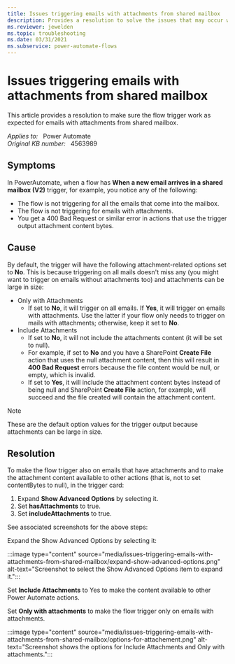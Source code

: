 ```yaml
---
title: Issues triggering emails with attachments from shared mailbox
description: Provides a resolution to solve the issues that may occur when a flow has When a new email arrives in a shared mailbox (V2) trigger.
ms.reviewer: jewelden
ms.topic: troubleshooting
ms.date: 03/31/2021
ms.subservice: power-automate-flows
---
```

# Issues triggering emails with attachments from shared mailbox

This article provides a resolution to make sure the flow trigger work as expected for emails with attachments from shared mailbox.

_Applies to:_ &nbsp; Power Automate  
_Original KB number:_ &nbsp; 4563989

## Symptoms

In PowerAutomate, when a flow has **When a new email arrives in a shared mailbox (V2)** trigger, for example, you notice any of the following:

- The flow is not triggering for all the emails that come into the mailbox.
- The flow is not triggering for emails with attachments.
- You get a 400 Bad Request or similar error in actions that use the trigger output attachment content bytes.

## Cause

By default, the trigger will have the following attachment-related options set to **No**.  This is because triggering on all mails doesn't miss any (you might want to trigger on emails without attachments too) and attachments can be large in size:

- Only with Attachments
  - If set to **No**, it will trigger on all emails.  If **Yes**, it will trigger on emails with attachments. Use the latter if your flow only needs to trigger on mails with attachments; otherwise, keep it set to **No**.
- Include Attachments
  - If set to **No**, it will not include the attachments content (it will be set to null).
  - For example, if set to **No** and you have a SharePoint **Create File** action that uses the null attachment content, then this will result in **400 Bad Request** errors because the file content would be null, or empty, which is invalid.
  - If set to **Yes**, it will include the attachment content bytes instead of being null and SharePoint **Create File** action, for example, will succeed and the file created will contain the attachment content.

> [!NOTE]
> These are the default option values for the trigger output because attachments can be large in size.

## Resolution

To make the flow trigger also on emails that have attachments and to make the attachment content available to other actions (that is, not to set contentBytes to null), in the trigger card:

1. Expand **Show Advanced Options** by selecting it.
2. Set **hasAttachments** to true.
3. Set **includeAttachments** to true.

See associated screenshots for the above steps:

Expand the Show Advanced Options by selecting it:

:::image type="content" source="media/issues-triggering-emails-with-attachments-from-shared-mailbox/expand-show-advanced-options.png" alt-text="Screenshot to select the Show Advanced Options item to expand it.":::

Set **Include Attachments** to Yes to make the content available to other Power Automate actions.

Set **Only with attachments** to make the flow trigger only on emails with attachments.

:::image type="content" source="media/issues-triggering-emails-with-attachments-from-shared-mailbox/options-for-attachement.png" alt-text="Screenshot shows the options for Include Attachments and Only with attachments.":::

